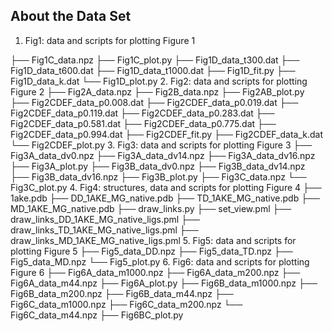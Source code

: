 ## About the Data Set

1. Fig1: data and scripts for plotting Figure 1

  ├── Fig1C_data.npz
  ├── Fig1C_plot.py
  ├── Fig1D_data_t300.dat
  ├── Fig1D_data_t600.dat
  ├── Fig1D_data_t1000.dat
  ├── Fig1D_fit.py
  ├── Fig1D_data_k.dat
  └── Fig1D_plot.py
2. Fig2: data and scripts for plotting Figure 2
├── Fig2A_data.npz
├── Fig2B_data.npz
├── Fig2AB_plot.py
├── Fig2CDEF_data_p0.008.dat
├── Fig2CDEF_data_p0.019.dat
├── Fig2CDEF_data_p0.119.dat
├── Fig2CDEF_data_p0.283.dat
├── Fig2CDEF_data_p0.581.dat
├── Fig2CDEF_data_p0.775.dat
├── Fig2CDEF_data_p0.994.dat
├── Fig2CDEF_fit.py
├── Fig2CDEF_data_k.dat
└── Fig2CDEF_plot.py
3. Fig3: data and scripts for plotting Figure 3
├── Fig3A_data_dv0.npz
├── Fig3A_data_dv14.npz
├── Fig3A_data_dv16.npz
├── Fig3A_plot.py
├── Fig3B_data_dv0.npz
├── Fig3B_data_dv14.npz
├── Fig3B_data_dv16.npz
├── Fig3B_plot.py
├── Fig3C_data.npz
└── Fig3C_plot.py
4. Fig4: structures, data and scripts for plotting Figure 4
├── 1ake.pdb
├── DD_1AKE_MG_native.pdb
├── TD_1AKE_MG_native.pdb
├── MD_1AKE_MG_native.pdb
├── draw_links.py
├── set_view.pml
├── draw_links_DD_1AKE_MG_native_ligs.pml
├── draw_links_TD_1AKE_MG_native_ligs.pml
├── draw_links_MD_1AKE_MG_native_ligs.pml
5. Fig5: data and scripts for plotting Figure 5
├── Fig5_data_DD.npz
├── Fig5_data_TD.npz
├── Fig5_data_MD.npz
└── Fig5_plot.py
6. Fig6: data and scripts for plotting Figure 6
├── Fig6A_data_m1000.npz
├── Fig6A_data_m200.npz
├── Fig6A_data_m44.npz
├── Fig6A_plot.py
├── Fig6B_data_m1000.npz
├── Fig6B_data_m200.npz
├── Fig6B_data_m44.npz
├── Fig6C_data_m1000.npz
├── Fig6C_data_m200.npz
└── Fig6C_data_m44.npz
├── Fig6BC_plot.py
